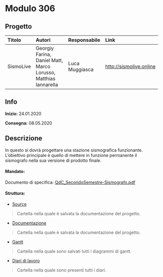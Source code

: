 # Modulo 306

## Progetto
|Titolo             |Autori           |Responsabile               |Link    |
|:------------------|:--------------------------|:-----|:-------|
|SismoLive    |Georgiy Farina, Daniel Matt, Marco Lorusso, Matthias Iannarella|Luca Muggiasca|http://sismolive.online|

## Info

**Inizio:** 24.01.2020

**Consegna:** 08.05.2020

## Descrizione
In questo si dovrà progettare una stazione sismografica funzionante.
L’obiettivo principale è quello di mettere in funzione permanente il sismografo nella sua versione di prodotto finale.

#### Mandato:
Documento di specifica: [QdC_SecondoSemestre-Sismografo.pdf](Documenti/muggiasca_qdc_sismografo.pdf)

#### Struttura:
- [Source](Source/)

> Cartella nella quale è salvata la documentazione del progetto.

- [Documentazione](Documenti/SismoLiveDocumentazione.md)

> Cartella nella quale è salvata la documentazione del progetto.

- [Gantt](Documenti/Gantt_SismoLive.pdf)

> Cartella nella quale sono salvati tutti i diagrammi di gantt.

- [Diari di lavoro](Documenti/Diari/)

> Cartella nella quale sono presenti tutti i diari.
